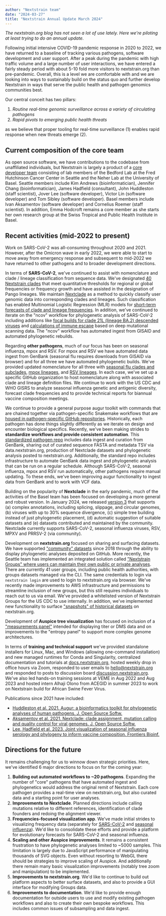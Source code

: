 ```yaml
---
author: "Nextstrain team"
date: "2024-03-27"
title: "Nextstrain Annual Update March 2024"
---
```


_The nextstrain.org blog has not seen a lot of use lately. Here we're piloting at least trying to do an annual update._

Following initial intensive COVID-19 pandemic response in 2020 to 2022, we have returned to a baseline of tracking various pathogens, software development and user support. After a peak during the pandemic with high traffic volume and a large number of user interactions, we have entered a fairly steady period with about 5-10 fold more visitors to nextstrain.org than pre-pandemic. Overall, this is a level we are comfortable with and we are looking into ways to sustainably build on the status quo and further develop Nextstrain in ways that serve the public health and pathogen genomics communities best.

Our central conceit has two pillars:
1. _Routine real-time genomic surveillance across a variety of circulating pathogens_
2. _Rapid pivots to emerging public health threats_

as we believe that proper tooling for real-time surveillance (1) enables rapid response when new threats emerge (2).

## Current composition of the core team

As open source software, we have contributions to the codebase from unaffiliated individuals, but Nextstrain is largely a product of a [core developer team](https://nextstrain.org/team/) consisting of lab members of the Bedford Lab at the Fred Hutchinson Cancer Center in Seattle and the Neher Lab at the University of Basel. Seattle members include Kim Andrews (bioinformatician), Jennifer Chang (bioinformatician), James Hadfield (consultant), John Huddleston (staff scientist), Jover Lee (software developer), Victor Lin (software developer) and Tom Sibley (software developer). Basel members include Ivan Aksamentov (software developer) and Cornelius Roemer (staff scientist). In addition, Emma Hodcroft remains a core member as she starts her own research group at the Swiss Tropical and Public Health Institute in Basel.

## Recent activities (mid-2022 to present)

Work on SARS-CoV-2 was all-consuming throughout 2020 and 2021. However, after the Omicron wave in early 2022, we were able to start to move away from emergency response and subsequent to mid-2022 we have returned to other pathogens and to broader development directions.

In terms of **SARS-CoV-2**, we've continued to assist with nomenclature and clade / lineage classification from sequence data. We've designated [40 Nextstrain clades](https://github.com/nextstrain/ncov-clades-schema) that meet quantitative thresholds for regional or global frequencies or frequency growth and have assisted in the designation of Pango lineages. We maintain [Nextclade](https://clades.nextstrain.org/) as a method to quickly classify user genomic data into corresponding clades and lineages. Such classification has enabled Multinomial Logistic Regression (MLR) models for [short-term forecasts of clade and lineage frequencies](https://nextstrain.org/sars-cov-2/forecasts/). In addition, we've continued to iterate on the "ncov" workflow for phylogenetic analysis of SARS-CoV-2 including additions like [focal builds for clade 21L (lineage BA.2) descended viruses](https://nextstrain.org/ncov/gisaid/21L/global/all-time) and [calculations of immune escape](https://nextstrain.org/ncov/gisaid/21L/global/all-time?c=immune_escape) based on deep mutational scanning data. The "ncov" workflow has automated ingest from GISAID and automated phylogenetic rebuilds.

Regarding **other pathogens**, much of our focus has been on seasonal influenza, mpox and RSV. For mpox and RSV we have automated data ingest from GenBank (seasonal flu requires downloads from GISAID via browser) and for all three we have automated phylogenetic builds. We've provided updated nomenclature for all three with [seasonal flu clades and subclades](https://github.com/influenza-clade-nomenclature), [mpox lineages](https://github.com/mpxv-lineages), and [RSV lineages](https://github.com/rsv-lineages). In each case, we've set up a specific GitHub organization to host nomenclature along with associated clade and lineage definition files. We continue to work with the US CDC and WHO GISRS to analyze seasonal influenza genetic and antigenic diversity, forecast clade frequencies and to provide technical reports for biannual vaccine composition meetings.

We continue to provide a general purpose augur toolkit with commands that are chained together via pathogen-specific Snakemake workflows that are [housed in pathogen-specific GitHub repositories](https://docs.nextstrain.org/en/latest/learn/parts.html). Historically, each pathogen has done things slightly differently as we iterate on design and encounter biological specifics. Recently, we've been making strides to **standardize workflows and provide consistent automation**. This [standardized pathogen repo](https://github.com/nextstrain/pathogen-repo-guide) includes data ingest and curation from GenBank, sharing out of curated sequence FASTA and metadata TSV via data.nextstrain.org, production of Nextclade datasets and phylogenetic analysis posted to nextstrain.org. Additionally, the standard repo includes infrastructure to automate GenBank data ingest and phylogenetic analysis that can be run on a regular schedule. Although SARS-CoV-2, seasonal influenza, mpox and RSV run automatically, other pathogens require manual updating. To these ends, we've been improving augur functionality to ingest data from GenBank and to work with VCF data.

Building on the popularity of **Nextclade** in the early pandemic, much of the activities of the Basel team has been focused on developing a more general and robust version. In January 2024, we released [version 3](https://github.com/nextstrain/nextclade/releases/tag/3.0.0) that supports (a) complex annotations, including splicing, slippage, and circular genomes, (b) viruses with up to 30% sequence divergence, (c) simple tree building instead of just phylogenetic placement, (d) automatic suggestion of suitable datasets and (e) datasets contributed and maintained by the community. Nextclade currently supports SARS-CoV-2, seasonal influenza viruses, RSV, MPXV and PRRSV-2 (via community).

Development on **nextstrain.org** focused on sharing and surfacing datasets. We have supported ["community" datasets](https://docs.nextstrain.org/en/latest/guides/share/community-builds.html) since 2018 through the ability to display phylogenetic analyses deposited on GitHub. More recently, the Seattle team has implemented an integrated solution called ["Nextstrain Groups" where users can maintain their own public or private analyses](https://docs.nextstrain.org/en/latest/learn/groups/index.html). There are currently 41 user groups, including public health authorities, with groups datasets managed via the CLI. The same credentials to login via `nextstrain login` are used to login to nextstrain.org via browser. We've recently made improvements to AWS infrastructure and permissions to streamline inclusion of new groups, but this still requires individuals to reach out to us via email. We've provided a whitelisted version of Nextstrain Groups for the US CDC to use internally. In addition, we've implemented new functionality to surface ["snapshots" of historical datasets](https://docs.nextstrain.org/en/latest/guides/snapshots.html) on nextstrain.org.

Development of **Auspice tree visualization** has focused on inclusion of a ["measurements panel"](https://www.frontiersin.org/articles/10.3389/fbinf.2023.1069487/full) intended for displaying titer or DMS data and on improvements to the "entropy panel" to support more complex genome architectures.

In terms of **training and technical support** we've provided standalone installers for Linux, Mac, and Windows (allowing one-command installation) and new managed runtimes for Conda and Singularity, centralized documentation and tutorials at [docs.nextstrain.org](https://docs.nextstrain.org), hosted weekly drop in office hours via Zoom, responded to user emails to hello@nextstrain.org and responded to posts to discussion board [discussion.nextstrain.org](https://discussion.nextstrain.org). We've also led hands-on training sessions at VEME in Aug 2022 and Aug 2023 and hosted intern Alhaji Olono from ACEGID in summer 2023 to work on Nextstrain build for African Swine Fever Virus.

Publications since 2021 have included:
- [Huddleston et al. 2021. Augur: a bioinformatics toolkit for phylogenetic analyses of human pathogens. J. Open Source Softw.](https://doi.org/10.21105/joss.02906)
- [Aksamentov et al. 2021. Nextclade: clade assignment, mutation calling and quality control for viral genomes. J. Open Source Softw.](https://doi.org/10.21105/joss.03773)
- [Lee, Hadfield et al. 2023. Joint visualization of seasonal influenza serology and phylogeny to inform vaccine composition. Frontiers Bioinf.](https://www.frontiersin.org/articles/10.3389/fbinf.2023.1069487)

## Directions for the future

It remains challenging for us to winnow down strategic priorities. Here, we've identified 6 major directions to focus on for the coming year:

1. **Building out automated workflows to ~20 pathogens**. Expanding the number of "core" pathogens that have automated ingest and phylogenetics would address the original remit of Nextstrain. Each core pathogen provides a real-time view on nextstrain.org, but also curated data and a starting point for user analyses.
2. **Improvements to Nextclade**. Planned directions include calling mutations relative to different references, identification of clade founders and redoing the alignment viewer.
3. **Frequencies-focused visualization app**. We've made initial strides to visualizing frequency data (separately for [SARS-CoV-2](https://nextstrain.org/sars-cov-2/forecasts/) and [seasonal influenza](https://flu-frequencies.vercel.app/)). We'd like to consolidate these efforts and provide a platform for evolutionary forecasts for SARS-CoV-2 and seasonal influenza.
4. **Scaling and other Auspice improvements**. It remains a consistent frustration to have phylogenetic analyses limited to ~5000 samples. This limitation is largely due to JavaScript performance of manipulating thousands of SVG objects. Even without resorting to WebGL there should be strategies to improve scaling of Auspice. And additionally there remain many basic visualization improvements (notably tree zoom and manipulation) to be implemented.
5. **Improvements to nextstrain.org**. We'd like to continue to build out platform aspects to better surface datasets, and also to provide a GUI interface for modifying Groups data.
6. **Improvements to documentation**. We'd like to provide enough documentation for outside users to use and modify existing pathogen workflows and also to create their own bespoke workflows. This includes common issues of subsampling and data ingest.
